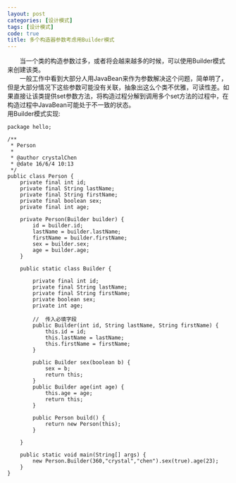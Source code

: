 ```yaml
---
layout: post
categories: [设计模式]
tags: [设计模式]
code: true
title: 多个构造器参数考虑用Builder模式
---
```


&emsp;&emsp;当一个类的构造参数过多，或者将会越来越多的时候，可以使用Builder模式来创建该类。  
&emsp;&emsp;一般工作中看到大部分人用JavaBean来作为参数解决这个问题，简单明了，但是大部分情况下这些参数可能没有关联，抽象出这么个类不优雅，可读性差。如果直接让该类提供set参数方法，将构造过程分解到调用多个set方法的过程中，在构造过程中JavaBean可能处于不一致的状态。  
用Builder模式实现:  

```
package hello;

/**
 * Person
 *
 * @author crystalChen
 * @date 16/6/4 10:13
 */
public class Person {
    private final int id;
    private final String lastName;
    private final String firstName;
    private final boolean sex;
    private final int age;

    private Person(Builder builder) {
        id = builder.id;
        lastName = builder.lastName;
        firstName = builder.firstName;
        sex = builder.sex;
        age = builder.age;
    }
    
    public static class Builder {

        private final int id;
        private final String lastName;
        private final String firstName;
        private boolean sex;
        private int age;

        //  传入必填字段      
        public Builder(int id, String lastName, String firstName) {
            this.id = id;
            this.lastName = lastName;
            this.firstName = firstName;
        }

        public Builder sex(boolean b) {
            sex = b;
            return this;
        }
        public Builder age(int age) {
            this.age = age;
            return this;
        }
        
        public Person build() {
            return new Person(this);
        }

    }
    
    public static void main(String[] args) {
        new Person.Builder(360,"crystal","chen").sex(true).age(23);
    }
}
```